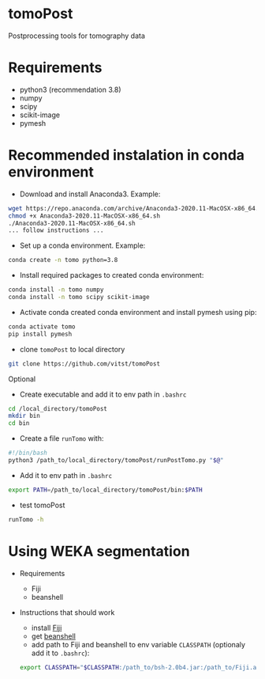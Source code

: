 # tomoPost
Postprocessing tools for tomography data


# Requirements

* python3 (recommendation 3.8)
* numpy
* scipy
* scikit-image
* pymesh


# Recommended instalation in conda environment

* Download and install Anaconda3. Example:
```bash
wget https://repo.anaconda.com/archive/Anaconda3-2020.11-MacOSX-x86_64.sh
chmod +x Anaconda3-2020.11-MacOSX-x86_64.sh
./Anaconda3-2020.11-MacOSX-x86_64.sh
... follow instructions ...
```

* Set up a conda environment. Example:
```bash
conda create -n tomo python=3.8
```

* Install required packages to created conda environment:
```bash
conda install -n tomo numpy
conda install -n tomo scipy scikit-image
```

* Activate conda created conda environment and install pymesh using pip: 
```bash
conda activate tomo	
pip install pymesh
```

* clone `tomoPost` to local directory
```bash
git clone https://github.com/vitst/tomoPost
```

Optional

* Create executable and add it to env path in `.bashrc`
```bash
cd /local_directory/tomoPost
mkdir bin
cd bin
```
* Create a file `runTomo` with:
```bash
#!/bin/bash
python3 /path_to/local_directory/tomoPost/runPostTomo.py "$@"
```
* Add it to env path in `.bashrc`
```bash
export PATH=/path_to/local_directory/tomoPost/bin:$PATH
```

* test tomoPost
```bash
runTomo -h
```

# Using WEKA segmentation

* Requirements
	* Fiji
	* beanshell

* Instructions that should work
	* install [Fiji](https://imagej.net/Fiji)
	* get [beanshell](https://github.com/beanshell/beanshell)
	* add path to Fiji and beanshell to env variable `CLASSPATH` (optionaly add it to `.bashrc`):
	```bash
	export CLASSPATH="$CLASSPATH:/path_to/bsh-2.0b4.jar:/path_to/Fiji.app/jars/*:/path_to/Fiji.app/plugins/*"
	```



